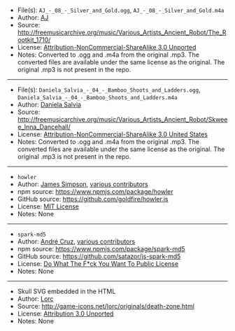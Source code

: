 - File(s): `AJ_-_08_-_Silver_and_Gold.ogg`, `AJ_-_08_-_Silver_and_Gold.m4a`  
- Author: [AJ](https://soundcloud.com/a-j-1)  
- Source: http://freemusicarchive.org/music/Various_Artists_Ancient_Robot/The_Rootkit_1710/  
- License: [Attribution-NonCommercial-ShareAlike 3.0 Unported](https://creativecommons.org/licenses/by-nc-sa/3.0/)  
- Notes: Converted to .ogg and .m4a from the original .mp3. The converted files are available under the same license as the original. The original .mp3 is not present in the repo.

---

- File(s): `Daniela_Salvia_-_04_-_Bamboo_Shoots_and_Ladders.ogg`, `Daniela_Salvia_-_04_-_Bamboo_Shoots_and_Ladders.m4a`  
- Author: [Daniela Salvia](https://soundcloud.com/danielasalvia)  
- Source: http://freemusicarchive.org/music/Various_Artists_Ancient_Robot/Skweee_Inna_Dancehall/  
- License: [Attribution-NonCommercial-ShareAlike 3.0 United States](https://creativecommons.org/licenses/by-nc-sa/3.0/us/)  
- Notes: Converted to .ogg and .m4a from the original .mp3. The converted files are available under the same license as the original. The original .mp3 is not present in the repo.

---

- `howler`  
- Author: [James Simpson](https://github.com/goldfire), [various contributors](https://github.com/goldfire/howler.js/graphs/contributors)  
- npm source: https://www.npmjs.com/package/howler  
- GitHub source: https://github.com/goldfire/howler.js  
- License: [MIT License](http://spdx.org/licenses/MIT)  
- Notes: None

---

- `spark-md5`  
- Author: [André Cruz](https://github.com/satazor), [various contributors](https://github.com/satazor/js-spark-md5/graphs/contributors)  
- npm source: https://www.npmjs.com/package/spark-md5  
- GitHub source: https://github.com/satazor/js-spark-md5  
- License: [Do What The F*ck You Want To Public License](http://spdx.org/licenses/WTFPL)  
- Notes: None

---

- Skull SVG embedded in the HTML  
- Author: [Lorc](http://lorcblog.blogspot.com/)  
- Source: http://game-icons.net/lorc/originals/death-zone.html  
- License: [Attribution 3.0 Unported](https://creativecommons.org/licenses/by/3.0/)  
- Notes: None
